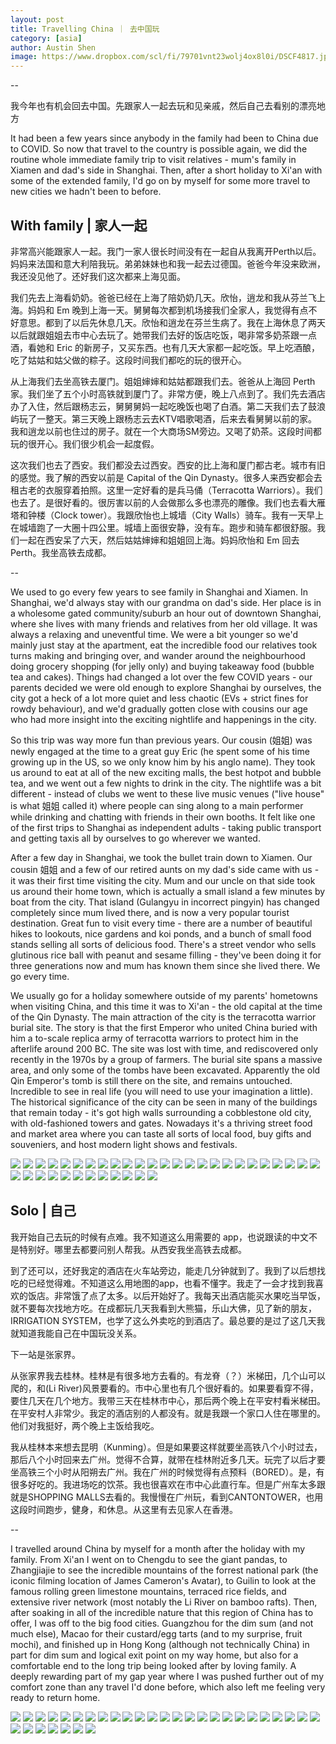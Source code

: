 ```yaml
---
layout: post
title: Travelling China ｜ 去中国玩
category: [asia]
author: Austin Shen
image: https://www.dropbox.com/scl/fi/79701vnt23wolj4ox8l0i/DSCF4817.jpg?rlkey=s1wwivnweev2cdut0ubp797g7&raw=1
---
```


--

我今年也有机会回去中国。先跟家人一起去玩和见亲戚，然后自己去看别的漂亮地方

It had been a few years since anybody in the family had been to China due to COVID. So now that travel to the country is possible again, we did the routine whole immediate family trip to visit relatives - mum's family in Xiamen and dad's side in Shanghai. Then, after a short holiday to Xi'an with some of the extended family, I'd go on by myself for some more travel to new cities we hadn't been to before.

## With family | 家人一起

非常高兴能跟家人一起。我门一家人很长时间没有在一起自从我离开Perth以后。妈妈来法国和意大利陪我玩。弟弟妹妹也和我一起去过德国。爸爸今年没来欧洲，我还没见他了。还好我们这次都来上海见面。

我们先去上海看奶奶。爸爸已经在上海了陪奶奶几天。欣怡，逍龙和我从芬兰飞上海。妈妈和 Em 晚到上海一天。舅舅每次都到机场接我们全家人，我觉得有点不好意思。都到了以后先休息几天。欣怡和逍龙在芬兰生病了。我在上海休息了两天以后就跟姐姐去市中心去玩了。她带我们去好的饭店吃饭，喝非常多奶茶跟一点酒，看她和 Eric 的新房子，又买东西。也有几天大家都一起吃饭。早上吃酒酿，吃了姑姑和姑父做的粽子。这段时间我们都吃的玩的很开心。

从上海我们去坐高铁去厦门。姐姐婶婶和姑姑都跟我们去。爸爸从上海回 Perth 家。我们坐了五个小时高铁就到厦门了。非常方便，晚上八点到了。我们先去酒店办了入住，然后跟杨志云，舅舅舅妈一起吃晚饭也喝了白酒。第二天我们去了鼓浪屿玩了一整天。第三天晚上跟杨志云去KTV唱歌喝酒，后来去看舅舅以前的家。我和逍龙以前也住过的房子。就在一个大商场SM旁边。又喝了奶茶。这段时间都玩的很开心。我们很少机会一起度假。

这次我们也去了西安。我们都没去过西安。西安的比上海和厦门都古老。城市有旧的感觉。我了解的西安以前是 Capital of the Qin Dynasty。很多人来西安都会去租古老的衣服穿着拍照。这里一定好看的是兵马俑（Terracotta Warriors）。我们也去了。是很好看的。很厉害以前的人会做那么多也漂亮的雕像。我们也去看大雁塔和钟楼（Clock tower）。我跟欣怡也上城墙（City Walls）骑车。我有一天早上在城墙跑了一大圈十四公里。城墙上面很安静，没有车。跑步和骑车都很舒服。我们一起在西安呆了六天，然后姑姑婶婶和姐姐回上海。妈妈欣怡和 Em 回去 Perth。我坐高铁去成都。

--

We used to go every few years to see family in Shanghai and Xiamen. In Shanghai, we'd always stay with our grandma on dad's side. Her place is in a wholesome gated community/suburb an hour out of downtown Shanghai, where she lives with many friends and relatives from her old village. It was always a relaxing and uneventful time. We were a bit younger so we'd mainly just stay at the apartment, eat the incredible food our relatives took turns making and bringing over, and wander around the neighbourhood doing grocery shopping (for jelly only) and buying takeaway food (bubble tea and cakes). Things had changed a lot over the few COVID years - our parents decided we were old enough to explore Shanghai by ourselves, the city got a heck of a lot more quiet and less chaotic (EVs + strict fines for rowdy behaviour), and we'd gradually gotten close with cousins our age who had more insight into the exciting nightlife and happenings in the city.

So this trip was way more fun than previous years. Our cousin (姐姐) was newly engaged at the time to a great guy Eric (he spent some of his time growing up in the US, so we only know him by his anglo name). They took us around to eat at all of the new exciting malls, the best hotpot and bubble tea, and we went out a few nights to drink in the city. The nightlife was a bit different - instead of clubs we went to these live music venues ("live house" is what 姐姐 called it) where people can sing along to a main performer while drinking and chatting with friends in their own booths. It felt like one of the first trips to Shanghai as independent adults - taking public transport and getting taxis all by ourselves to go wherever we wanted.

After a few day in Shanghai, we took the bullet train down to Xiamen. Our cousin 姐姐 and a few of our retired aunts on my dad's side came with us - it was their first time visiting the city. Mum and our uncle on that side took us around their home town, which is actually a small island a few minutes by boat from the city. That island (Gulangyu in incorrect pingyin) has changed completely since mum lived there, and is now a very popular tourist destination. Great fun to visit every time - there are a number of beautiful hikes to lookouts, nice gardens and koi ponds, and a bunch of small food stands selling all sorts of delicious food. There's a street vendor who sells glutinous rice ball with peanut and sesame filling - they've been doing it for three generations now and mum has known them since she lived there. We go every time.

We usually go for a holiday somewhere outside of my parents' hometowns when visiting China, and this time it was to Xi'an - the old capital at the time of the Qin Dynasty. The main attraction of the city is the terracotta warrior burial site. The story is that the first Emperor who united China buried with him a to-scale replica army of terracotta warriors to protect him in the afterlife around 200 BC. The site was lost with time, and rediscovered only recently in the 1970s by a group of farmers. The burial site spans a massive area, and only some of the tombs have been excavated. Apparently the old Qin Emperor's tomb is still there on the site, and remains untouched. Incredible to see in real life (you will need to use your imagination a little). The historical significance of the city can be seen in many of the buildings that remain today - it's got high walls surrounding a cobblestone old city, with old-fashioned towers and gates. Nowadays it's a thriving street food and market area where you can taste all sorts of local food, buy gifts and souveniers, and host modern light shows and festivals.

<div class='gallery' style='align-items: center'>
  <img src='https://www.dropbox.com/scl/fi/evtesla5kza3prvjayal9/0E73536F-BB6E-4F9D-8697-7E0D5B08FDB0-69021-00000B4BEBDEFE56.jpg?rlkey=w5u2r1l7k7lblgqx7xrqj1gel&raw=1'>
  <img src='https://www.dropbox.com/scl/fi/3q0gkxhxpi96ec2bdps80/2CF93499-86A2-43B7-B6FF-B841D3474363-45119-00001497DECACC9A.JPG?rlkey=c6ght9d76ku3e7jfv7ck90q6w&raw=1'>
  <img src='https://www.dropbox.com/scl/fi/r8bvq8866xt5qciqm6szl/2FAB6779-EDFE-427A-A15D-A2030E8E63AF-45119-00001582245D3748.jpg?rlkey=3o9hkwgii3h650g7mjaky42eb&raw=1'>
  <img src='https://www.dropbox.com/scl/fi/9046zvsa9os3ltealvulc/3CF88992-C834-46E6-AB94-51BEAEA2ECD6-337-0000000D013DA747.jpg?rlkey=1sxwt20cdu6vt959r2capwoi7&raw=1'>
  <img src='https://www.dropbox.com/scl/fi/vvwfzqhoq6e7s6wozd5tu/9AA26B3A-C535-441A-992B-30B6A035A801-337-0000000CAB88084E.JPG?rlkey=93wk47cagpvyljgijfadi3e1v&raw=1'>
  <img src='https://www.dropbox.com/scl/fi/gvn4uqw2vdu4igugdbjyi/26C7447D-1858-4D37-8199-01F2158DC53C-93501-00001F826AA1D8B2.JPG?rlkey=nefk8xtcgubhp83pd2mrfsftg&raw=1'>
  <img src='https://www.dropbox.com/scl/fi/ztozwnzq4ij9bt6nxb9qk/29DD92DB-60BA-4D98-8359-C582C4FEE37D-63594-000017B78C74B3E7.JPG?rlkey=x2mig4s6zlke27wayk0zrvt1s&raw=1'>
  <img src='https://www.dropbox.com/scl/fi/kwpp36udxosioc3gu8gs9/37B3AFDD-A03E-4B77-AA2D-28857FD51A59-63594-000017B79427CBE5.JPG?rlkey=pktcjgochmikwprdpudfpdrba&raw=1'>
  <img src='https://www.dropbox.com/scl/fi/u4h4yv9sl5uav7tbilvvr/63C44C4E-5995-456D-80B7-E0AAC8306889-16169-000011FCD6AE6FAF.JPG?rlkey=vmrmb2ldvohc2mjjc6iq9qjij&raw=1'>
  <img src='https://www.dropbox.com/scl/fi/jajjyvxdphuwtzpyxpdgl/67D55D26-1DE6-4C01-AD23-7521E033874C-93501-00001CDB5AEECA9A.jpg?rlkey=xqf50prfzlrv16bfdx9nlrh82&raw=1'>
  <img src='https://www.dropbox.com/scl/fi/03gnshhcxyixufd93jq42/077F1BBE-EB25-4106-A925-4602179C25A7-45119-000014981FBC2E2F.JPG?rlkey=jff4ipuvqwvteqeafpxztwq4l&raw=1'>
  <img src='https://www.dropbox.com/scl/fi/rwpfdi6opurj2fxwwlaeu/085A8768-6F68-48DE-AAF5-4AA5793D39F0-45119-000014960BB97E19.JPG?rlkey=8ivf89uwsk9svuc0vxrap3zm9&raw=1'>
  <img src='https://www.dropbox.com/scl/fi/lexmepgr7rncds7x8wzrg/99DCB9AD-8F02-4012-9EDB-ADFE7B88CF36-93501-00001CD28FEA8716.JPG?rlkey=4xsj4f2992m8kv8mll26y4vv3&raw=1'>
  <img src='https://www.dropbox.com/scl/fi/gkmj8jt4yk6wcmt7njpvx/142BE3C2-0675-4D74-9640-ADB2DAEC8147-63594-000017B7FD0CAAEB.JPG?rlkey=inlh227j5l2w5vanvxu4pf4mr&raw=1'>
  <img src='https://www.dropbox.com/scl/fi/x1jwnlzu5k19lxdekvqiu/146A3DB0-50D6-412B-A6A5-41ED5F89890D-45119-000014978BBDE6AB.JPG?rlkey=71xnme2qdnwaav9o29htqirkp&raw=1'>
  <img src='https://www.dropbox.com/scl/fi/038915y35qfyltrnk4fbf/576fdc0715d96adee09d40a1dce160e6.JPG?rlkey=bslxuqoahcje2xhorgj09gr75&raw=1'>
  <img src='https://www.dropbox.com/scl/fi/ye161hp1y757gfu8jcbp3/23264B26-498F-4EF1-AAF8-347BB8D093A8-63594-000017B7F8D777DB.JPG?rlkey=2w0hos2v05h6t7m18acdqskmj&raw=1'>
  <img src='https://www.dropbox.com/scl/fi/7s6icza44qs413y0g4hp6/68558D67-C534-4C0E-AF97-0A1E9CBBC0A5-337-0000000CEF7385B6.JPG?rlkey=32kxzp7lewb1hia57po674krw&raw=1'>
  <img src='https://www.dropbox.com/scl/fi/5k8gps2awf24fu46b8763/407132C9-7B9A-474A-B1B6-491F5B52E2E6-337-0000000BFB94A5D1.JPG?rlkey=y67qs180c0d9lvtagaktqb897&raw=1'>
  <img src='https://www.dropbox.com/scl/fi/fyczuf5mjggscak8cixlq/563957A4-7EDC-4BB9-8DB7-90F504B4A3E0-337-0000000BD85F2FF4.JPG?rlkey=jp9upxo0ywdjgc05jz9d2gaf3&raw=1'>
  <img src='https://www.dropbox.com/scl/fi/gah9q5q0ewrcvg2acigu6/27862333-D56E-4ED2-A026-6532403D75F1-63594-000017B81509A80C.jpg?rlkey=a1nwa6kj72qal27rrxmdy8aka&raw=1'>
  <img src='https://www.dropbox.com/scl/fi/hle6u13cv78vms0njtlm0/A1F500A8-E1CB-461C-B65C-3DEC2EF90E8E-93501-00001CD028AF5428.JPG?rlkey=f0h35l61rolmsf4g7yjwkyuyy&raw=1'>
  <img src='https://www.dropbox.com/scl/fi/6zr8sl47ij89not34kph9/A95C2E43-7C52-4103-AD22-5C4CD03C078A-93501-00001CD29C5543AC.JPG?rlkey=iemjioh27o0c1wktk4dmz9gjx&raw=1'>
  <img src='https://www.dropbox.com/scl/fi/o33816vah2z6sigecvuqi/A801FAE5-37EE-4BB1-BB51-2BBB5F86F39B-45119-0000149679B68049.JPG?rlkey=z14b34rkpijpunxo1j42sn9s7&raw=1'>
  <img src='https://www.dropbox.com/scl/fi/230ymywxib9nkbu0poi4c/BCE0B59B-3540-4C00-8CA3-B7875EB28C6C-45119-000014987CC61B8E.JPG?rlkey=j34yod0ub5qjizb9z48uk8v90&raw=1'>
  <img src='https://www.dropbox.com/scl/fi/9k403l6q2egu1wsb57zhd/C5AB7415-7218-4192-B079-D16DA72E783E-63594-000017B76846F9C7.jpg?rlkey=o2vggazo0f4tj9zfpu6tk7ux6&raw=1'>
  <img src='https://www.dropbox.com/scl/fi/ybfouzz3dp7up4jg2svno/C9AC0585-28E1-4CE6-8460-8923118C3CB7-93501-00001F80ABB8C19C.JPG?rlkey=0t31xi3h283yncqn0tb1u309u&raw=1'>
  <img src='https://www.dropbox.com/scl/fi/ndb82g1zzkucqrri756tu/CC296428-94B7-4014-A0CF-C67A996A4164-16169-000011FCC100B8CB.JPG?rlkey=xw40i6n8stswuc06pa89eh2ne&raw=1'>
  <img src='https://www.dropbox.com/scl/fi/kwum0kfi60xpnmjc1midd/DA677B8B-6F13-4FF5-9739-DCB3D157B355-89243-00001C4DFCA10D5F.JPG?rlkey=45scw8xvprahq2owy7y7wqimr&raw=1'>
  <img src='https://www.dropbox.com/scl/fi/760xvuasfzx36o1drsl9d/DBBDA10D-2EB0-4F7F-9006-8F060CB89D08-93501-00001CCD3115065D.jpg?rlkey=33qx05k07vnv1eg044e2zq58y&raw=1'>
  <img src='https://www.dropbox.com/scl/fi/u70kyyeo63hw61prfni6f/DF965F17-2E7A-480C-B8B7-1A0C0E32C8CF-45119-0000149875EEB7E8.JPG?rlkey=zlxqvhfn3t9kwbrz14qig1krm&raw=1'>
  <img src='https://www.dropbox.com/scl/fi/gh542mant9e953bk3o2og/E3EB739D-C2E4-4FA7-8CD1-191C0127F528-45119-00001497335BCB5C.JPG?rlkey=hza4jwm629azq2g3ym20dw1g9&raw=1'>
  <img src='https://www.dropbox.com/scl/fi/42yjbaqwqfw4fv1h05mc3/E47DB52E-B4B5-4CEE-B9EC-48BE091615FD-337-0000000C72B3D3D9.JPG?rlkey=9poi5yqaitrt2xmatqgsgz4bc&raw=1'>
  <img src='https://www.dropbox.com/scl/fi/5ibe4peb2a1e5rh26q80h/E81D7236-C9FF-46D3-90B8-50F726252ADF-93501-00001F80426BCF66.jpg?rlkey=hejasimmyyla9i00mbx0au85f&raw=1'>
  <img src='https://www.dropbox.com/scl/fi/2l31mszlekr220gigs0fk/F4A1AAB7-A353-4C81-A944-521DF5CA5236-93501-00001CCF79462E81.JPG?rlkey=ata3nw1jqhms99i5olljnc13m&raw=1'>
  <img src='https://www.dropbox.com/scl/fi/gbuzu8ll3ltaoitx3s9fd/F237E171-3953-4851-8BE0-19BF5C45FE7F-93501-00001CD15E579332.jpg?rlkey=7fw4rr4bepkgyuu64wdfkj2hn&raw=1'>
  <img src='https://www.dropbox.com/scl/fi/i45ft7zb7mouru6gvl4z9/IMG_6726.HEIC?rlkey=wwrzvelseduo2bijq4mznr6nl&raw=1'>
</div>

## Solo | 自己

我开始自己去玩的时候有点难。我不知道这么用需要的 app，也说跟读的中文不是特别好。哪里去都要问别人帮我。从西安我坐高铁去成都。

到了还可以，还好我定的酒店在火车站旁边，能走几分钟就到了。我到了以后想找吃的已经觉得难。不知道这么用地图的app，也看不懂字。我走了一会才找到我喜欢的饭店。非常饿了点了太多。以后开始好了。我每天出酒店能买水果吃当早饭，就不要每次找地方吃。在成都玩几天我看到大熊猫，乐山大佛，见了新的朋友，IRRIGATION SYSTEM，也学了这么外卖吃的到酒店了。最总要的是过了这几天我就知道我能自己在中国玩没关系。

下一站是张家界。

从张家界我去桂林。桂林是有很多地方去看的。有龙脊（？）米梯田，几个山可以爬的，和(Li River)风景要看的。市中心里也有几个很好看的。如果要看穿不得，要住几天在几个地方。我带三天在桂林市中心，那后两个晚上在平安村看米梯田。在平安村人非常少。我定的酒店别的人都没有。就是我跟一个家口人住在哪里的。他们对我挺好，两个晚上主饭给我吃。

我从桂林本来想去昆明（Kunming）。但是如果要这样就要坐高铁八个小时过去，那后八个小时回来去广州。觉得不合算，就带在桂林附近多几天。玩完了以后才要坐高铁三个小时从阳朔去广州。我在广州的时候觉得有点预料（BORED）。是，有很多好吃的。我进场吃的饮茶。我也很喜欢在市中心此直行车。但是广州车太多跟就是SHOPPING MALLS去看的。我慢慢在广州玩，看到CANTONTOWER，也用这段时间跑步，健身，和休息。从这里有去见家人在香港。

--

I travelled around China by myself for a month after the holiday with my family. From Xi'an I went on to Chengdu to see the giant pandas, to Zhangjiajie to see the incredible mountains of the forrest national park (the iconic filming location of James Cameron's Avatar), to Guilin to look at the famous rolling green limestone mountains, terraced rice fields, and extensive river network (most notably the Li River on bamboo rafts). Then, after soaking in all of the incredible nature that this region of China has to offer, I was off to the big food cities. Guangzhou for the dim sum (and not much else), Macao for their custard/egg tarts (and to my surprise, fruit mochi), and finished up in Hong Kong (although not technically China) in part for dim sum and logical exit point on my way home, but also for a comfortable end to the long trip being looked after by loving family. A deeply rewarding part of my gap year where I was pushed further out of my comfort zone than any travel I'd done before, which also left me feeling very ready to return home.

<div class='gallery' style='align-items: center'>
  <img src='https://www.dropbox.com/scl/fi/ncqq455m3utb6ia83yjdd/FF55E2CB-C47D-4934-A420-E863C64854AA-20017-0000246935F7BA22.JPG?rlkey=sctannokp0i82xd65p7281uq1&raw=1'>
  <img src='https://www.dropbox.com/scl/fi/ymjy4rv1s22iberlezrxq/0EC11CAA-DECA-4C6D-A67F-33A29543F334-67327-00001B2AE8169096.jpg?rlkey=wv6drin6aqkpbvhf0oz6wosoa&raw=1'>
  <img src='https://www.dropbox.com/scl/fi/l7ugmmgc29bn1zlojyjxh/0FC92164-9F7F-4390-887F-EE8899E51FA2-20017-00002469BA4FCBDA.jpg?rlkey=1xl8jxtl9g186deytqxw7q0jw&raw=1'>
  <img src='https://www.dropbox.com/scl/fi/h3fjnq7m3w9brvj6olf4a/2E7302C4-51CE-48E1-8524-33E90D0A5286-67327-00001B2B22687FB2.JPG?rlkey=ilvqeu8jdbvncqbvz4a3rvkqo&raw=1'>
  <img src='https://www.dropbox.com/scl/fi/j4kfjum889u7gb2ivn19f/4A9A5E71-5F5C-44F4-8AE6-F349D30821E5-46552-0000081AC4A57410.jpg?rlkey=nlwmotw455g6mkz5olhz2zmlo&raw=1'>
  <img src='https://www.dropbox.com/scl/fi/frky07e2jdyp9igu9eif6/5BBD7893-3E3C-4B02-B75C-B95B364629B5-46552-00000816336DE2F3.JPG?rlkey=8k02la21xt5rht2re2srkk9i0&raw=1'>
  <img src='https://www.dropbox.com/scl/fi/i79ea2rssfwk6fsgz74zx/9A605F3E-C72D-4723-B32D-C98DF7921B2D-67327-00001B2BAA14140D.JPG?rlkey=b6zmpfsebdjbh49w5ejuxkrg3&raw=1'>
  <img src='https://www.dropbox.com/scl/fi/1x2jwv15gsije7bfav28u/9CB5199C-0E05-442E-BF96-720D9CA242B1-790-000011F15C61B658.jpg?rlkey=0suu8v4n9dl2zyyvc9umdnuv7&raw=1'>
  <img src='https://www.dropbox.com/scl/fi/cs19yjzsjoujrqtaqvjvg/18CC1614-3190-4D11-8BC2-058649A4641D-67327-00001B2CA874671B.jpg?rlkey=3hx8brpnfzfb48z8lgw17hsnp&raw=1'>
  <img src='https://www.dropbox.com/scl/fi/jnj8eeuk9idqvfraxofpk/019A8CC9-7FEE-431D-AF41-CA6FF04F940E-627-00001075FFBE03ED.JPG?rlkey=mlr2hiqofeaychtmou8u1mw5p&raw=1'>
  <img src='https://www.dropbox.com/scl/fi/sqwhkj31tt1zpwsx9kj6b/22D2FCEA-2502-4CD3-B504-AE3691A19EAD-69021-00000B4B27EE07A5.jpg?rlkey=g0lwhg6u7kw90c3lbypv876yr&raw=1'>
  <img src='https://www.dropbox.com/scl/fi/254q6mt7ro3173081zed1/35EE55C2-4469-4B2F-909E-9BB0B333B46E-627-00001075AB099CA7.JPG?rlkey=mmi4e5h6m1zwuzcawj9stpgxo&raw=1'>
  <img src='https://www.dropbox.com/scl/fi/1amppwjaafm35pnwlp27i/35FD63CB-0C8E-4E6A-8B4A-6091747872B9-69021-00000B4AF8FFE8AF.jpg?rlkey=tu17855x37f150rd7h6vqwhdj&raw=1'>
  <img src='https://www.dropbox.com/scl/fi/c9s6crvstb0ztemorhilz/85EE07EF-22D3-46DD-8506-22952E530F11-67327-00001B2C55AA3219.JPG?rlkey=9aalmgoi1e02bdecvf00b56n4&raw=1'>
  <img src='https://www.dropbox.com/scl/fi/e7u5uprwmu7zvur2hegll/4008E8D7-EDC9-47BC-8070-EE3994627536-67327-00001B2CE9530269.JPG?rlkey=2uionns6gejeluqee903icp9u&raw=1'>
  <img src='https://www.dropbox.com/scl/fi/9zxosmgkuiwe27bbc1f3g/7163DA16-7F06-4245-B250-24C21780A490-627-000010735016EB29.JPG?rlkey=j1y92z8h986xrw68h3lx7a461&raw=1'>
  <img src='https://www.dropbox.com/scl/fi/j3468vdqzz0q1243do3gv/7578D85C-9A47-43C4-918D-1D99D1FD5553-46552-000008171A7416F5.JPG?rlkey=vz7nrc6m1e39cab3p696rtnoc&raw=1'>
  <img src='https://www.dropbox.com/scl/fi/bd8omwn6vd90toc0txtzp/8580B841-CB19-4C8C-8588-F47C8E713445-67327-00001B2A83B2B31E.jpg?rlkey=15dudc6pbk3fqzdf40agb3hzu&raw=1'>
  <img src='https://www.dropbox.com/scl/fi/20zwgb3qasydkkwqhidol/32710B99-B118-47EF-9EF3-C8E6EEC963A0-627-000010760536450D.jpg?rlkey=rbhutz717t634u5g6zudajnbz&raw=1'>
  <img src='https://www.dropbox.com/scl/fi/9fa5qj1ekpmcu2288khk3/043421BD-5CE3-4EEF-9E73-79482E0B7EE2-67327-00001B2B448E7460.JPG?rlkey=1bssr4x4ff7y919to1h471n8w&raw=1'>
  <img src='https://www.dropbox.com/scl/fi/7dp9hcokckf680g67wt9y/861130FC-9876-4D6B-8AA0-142E541E7154-20017-0000246B036BF0C4.JPG?rlkey=b89qzvrs0zsf1drajnku1p4nu&raw=1'>
  <img src='https://www.dropbox.com/scl/fi/5adyo5v3ea0w2h026rvjl/15251558-E4F5-4832-B3B4-2EED0E9718DB-20017-0000246B212DB56C.jpg?rlkey=w7qkjse5ecti29k7o62ng1aad&raw=1'>
  <img src='https://www.dropbox.com/scl/fi/hjbnvxpit26vonse9pn9b/87206160-90F0-4C42-8122-3E4735E12BC6-46552-0000081616640537.JPG?rlkey=u29lvydwg04f1xdiwsggvk34i&raw=1'>
  <img src='https://www.dropbox.com/scl/fi/40gn42x86hi9fgkumfaff/A544E42C-B0E2-4210-865D-7D0F6057A8F0-20017-000024694A35F238.jpg?rlkey=4r7bbwphkfp7q273lw2m2dbsy&raw=1'>
  <img src='https://www.dropbox.com/scl/fi/eayqg1k6egulsae81z8lu/A862645A-7E93-4908-9B23-7FECB83CE533-20017-0000246953E1901B.JPG?rlkey=sfkejelvaplgzg4qefzpfw4ff&raw=1'>
  <img src='https://www.dropbox.com/scl/fi/jig09wz0c4as9uakkrstc/AD7212DC-517A-4732-B71A-AE53594C021A-20017-0000246ABBCFE4EC.JPG?rlkey=ol62lqhlarzn2evzyyy5a8e9d&raw=1'>
  <img src='https://www.dropbox.com/scl/fi/2b2ra97o5fujp6qe45lqa/C2BE363D-FE13-4CC6-BF50-9B902167955F-20017-0000246A8E1A0677.jpg?rlkey=bzr3fx0ggw2hp3u95hv26zvym&raw=1'>
  <img src='https://www.dropbox.com/scl/fi/cjcwt3ple8y56ujwe750c/D9EAE878-E643-4A80-B539-7E3613CAF6D8-46552-0000081610812440.JPG?rlkey=k4fw1gdrtpkc9nibyn7nhbs2y&raw=1'>
  <img src='https://www.dropbox.com/scl/fi/6e9jgmjlelmpq9ywgt2c4/D6652E17-C509-4794-A15D-D70E443E07C8-627-000010760E9BE2BA.jpg?rlkey=5bphjqt9a8d6ti1uy165egq64&raw=1'>
  <img src='https://www.dropbox.com/scl/fi/dci3o3xvziq41gsd8dmcs/D9690330-7F6B-4F9D-B4AA-46854285F3D8-790-000010770C4B8646.JPG?rlkey=a6t3xf7entxe8km8wu38wwlmc&raw=1'>
  <img src='https://www.dropbox.com/scl/fi/c4rtiau4383x32kq3nynq/EA3BCCB3-0C4C-479A-BD1B-92A691691576-69021-00000B4B62735A1F.jpg?rlkey=egysx2pka3s51zive385x8avg&raw=1'>
  <img src='https://www.dropbox.com/scl/fi/5usl6xvefklwuj65scyhx/F7703577-CD25-4B0F-8B27-F4D5DC509CFB-67327-00001B2C2010304A.JPG?rlkey=33pxd19z443gft7zh12uegz3d&raw=1'>
</div>